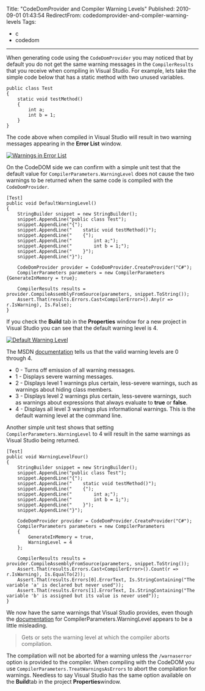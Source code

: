 Title: "CodeDomProvider and Compiler Warning Levels"
Published: 2010-09-01 01:43:54
RedirectFrom: codedomprovider-and-compiler-warning-levels
Tags:
  - c
  - codedom
---
When generating code using the `CodeDomProvider` you may noticed that by default you do not get the same warning messages in the `CompilerResults` that you receive when compiling in Visual Studio. For example, lets take the simple code below that has a static method with two unused variables.

    public class Test
    {
        static void testMethod()
        {
            int a;
            int b = 1;
        }
    }

The code above when compiled in Visual Studio will result in two warning messages appearing in the **Error List** window.

[![Warnings in Error List](/posts/images/Error-list-thumb.png "Warnings in Error List")](/posts/images/Error-list.png)

On the CodeDOM side we can confirm with a simple unit test that the default value for `CompilerParameters.WarningLevel` does not cause the two warnings to be returned when the same code is compiled with the `CodeDomProvider`.

    [Test]
    public void DefaultWarningLevel()
    {
        StringBuilder snippet = new StringBuilder();
        snippet.AppendLine("public class Test");
        snippet.AppendLine("{");
        snippet.AppendLine("    static void testMethod()");
        snippet.AppendLine("    {");
        snippet.AppendLine("        int a;");
        snippet.AppendLine("        int b = 1;");
        snippet.AppendLine("    }");
        snippet.AppendLine("}");
    
        CodeDomProvider provider = CodeDomProvider.CreateProvider("C#");
        CompilerParameters parameters = new CompilerParameters {GenerateInMemory = true};
    
        CompilerResults results = provider.CompileAssemblyFromSource(parameters, snippet.ToString());
        Assert.That(results.Errors.Cast<CompilerError>().Any(r => r.IsWarning), Is.False);
    }

If you check the **Build** tab in the **Properties** window for a new project in Visual Studio you can see that the default warning level is 4.

[![Default Warning Level](/posts/images/Default-Warning-Level-thumb.png "Default Warning Level")](/posts/images/Default-Warning-Level.png)

The MSDN [documentation](http://msdn.microsoft.com/en-us/library/13b90fz7(VS.71).aspx) tells us that the valid warning levels are 0 through 4.

-   0 - Turns off emission of all warning messages.
-   1 - Displays severe warning messages.
-   2 - Displays level 1 warnings plus certain, less-severe warnings, such as warnings about hiding class members.
-   3 - Displays level 2 warnings plus certain, less-severe warnings, such as warnings about expressions that always evaluate to **true** or **false**.
-   4 - Displays all level 3 warnings plus informational warnings. This is the default warning level at the command line.

Another simple unit test shows that setting `CompilerParameters.WarningLevel` to 4 will result in the same warnings as Visual Studio being returned.

    [Test]
    public void WarningLevelFour()
    {
        StringBuilder snippet = new StringBuilder();
        snippet.AppendLine("public class Test");
        snippet.AppendLine("{");
        snippet.AppendLine("    static void testMethod()");
        snippet.AppendLine("    {");
        snippet.AppendLine("        int a;");
        snippet.AppendLine("        int b = 1;");
        snippet.AppendLine("    }");
        snippet.AppendLine("}");
    
        CodeDomProvider provider = CodeDomProvider.CreateProvider("C#");
        CompilerParameters parameters = new CompilerParameters
        {
            GenerateInMemory = true,
            WarningLevel = 4
        };
    
        CompilerResults results = provider.CompileAssemblyFromSource(parameters, snippet.ToString());
        Assert.That(results.Errors.Cast<CompilerError>().Count(r => r.IsWarning), Is.EqualTo(2));
        Assert.That(results.Errors[0].ErrorText, Is.StringContaining("The variable 'a' is declared but never used"));
        Assert.That(results.Errors[1].ErrorText, Is.StringContaining("The variable 'b' is assigned but its value is never used"));
    }

We now have the same warnings that Visual Studio provides, even though the [documentation](http://msdn.microsoft.com/en-us/library/system.codedom.compiler.compilerparameters.warninglevel.aspx) for CompilerParameters.WarningLevel appears to be a little misleading.

> Gets or sets the warning level at which the compiler aborts compilation.

The compilation will not be aborted for a warning unless the `/warnaserror` option is provided to the compiler. When compiling with the CodeDOM you use `CompilerParameters.TreatWarningsAsErrors` to abort the compilation for warnings. Needless to say Visual Studio has the same option available on the **Build**tab in the project **Properties**window.
